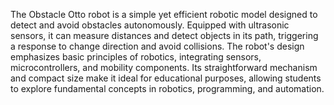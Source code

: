 The Obstacle Otto robot is a simple yet efficient robotic model designed to detect and avoid obstacles autonomously. 
Equipped with ultrasonic sensors, it can measure distances and detect objects in its path, triggering a response to change direction and avoid collisions.
The robot's design emphasizes basic principles of robotics, integrating sensors, microcontrollers, and mobility components.
Its straightforward mechanism and compact size make it ideal for educational purposes, 
allowing students to explore fundamental concepts in robotics, programming, and automation.
